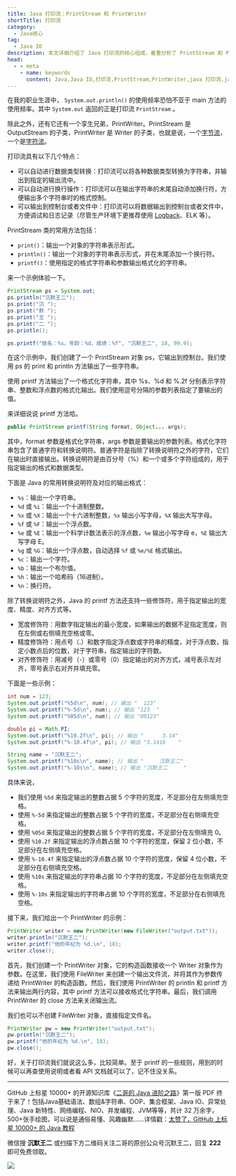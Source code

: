 ```yaml
---
title: Java 打印流：PrintStream 和 PrintWriter
shortTitle: 打印流
category:
  - Java核心
tag:
  - Java IO
description: 本文详细介绍了 Java 打印流的核心组成，着重分析了 PrintStream 和 PrintWriter 的功能与用途。同时，文章还提供了打印流的实际应用示例和常用方法。阅读本文，将帮助您更深入地了解 Java 打印流以及 PrintStream 和 PrintWriter 在 Java 编程中的关键地位，提高输出操作的便捷性和效率。
head:
  - - meta
    - name: keywords
      content: Java,Java IO,打印流,PrintStream,PrintWriter,java 打印流,java PrintStream,java PrintWriter
---
```



在我的职业生涯中， `System.out.println()` 的使用频率恐怕不亚于 main 方法的使用频率。其中 `System.out` 返回的正是打印流 `PrintStream` 。

除此之外，还有它还有一个孪生兄弟，PrintWriter。PrintStream 是 OutputStream 的子类，PrintWriter 是 Writer 的子类，也就是说，一个[字节流](https://javabetter.cn/io/stream.html)，一个是[字符流](https://javabetter.cn/io/reader-writer.html)。

打印流具有以下几个特点：

* 可以自动进行数据类型转换：打印流可以将各种数据类型转换为字符串，并输出到指定的输出流中。
* 可以自动进行换行操作：打印流可以在输出字符串的末尾自动添加换行符，方便输出多个字符串时的格式控制。
* 可以输出到控制台或者文件中：打印流可以将数据输出到控制台或者文件中，方便调试和日志记录（尽管生产环境下更推荐使用 [Logback](https://javabetter.cn/gongju/logback.html)、ELK 等）。

PrintStream 类的常用方法包括：

- `print()`：输出一个对象的字符串表示形式。
- `println()`：输出一个对象的字符串表示形式，并在末尾添加一个换行符。
- `printf()`：使用指定的格式字符串和参数输出格式化的字符串。

来一个示例体验一下。

```java
PrintStream ps = System.out;
ps.println("沉默王二");
ps.print("沉 ");
ps.print("默 ");
ps.print("王 ");
ps.print("二 ");
ps.println();

ps.printf("姓名：%s，年龄：%d，成绩：%f", "沉默王二", 18, 99.9);
```

在这个示例中，我们创建了一个 PrintStream 对象 ps，它输出到控制台。我们使用 ps 的 print 和 println 方法输出了一些字符串。

使用 printf 方法输出了一个格式化字符串，其中 %s、%d 和 %.2f 分别表示字符串、整数和浮点数的格式化输出。我们使用逗号分隔的参数列表指定了要输出的值。

来详细说说 printf 方法哈。

```java
public PrintStream printf(String format, Object... args);
```

其中，format 参数是格式化字符串，args 参数是要输出的参数列表。格式化字符串包含了普通字符和转换说明符。普通字符是指除了转换说明符之外的字符，它们在输出时直接输出。转换说明符是由百分号（%）和一个或多个字符组成的，用于指定输出的格式和数据类型。

下面是 Java 的常用转换说明符及对应的输出格式：

- `%s`：输出一个字符串。
- `%d` 或 `%i`：输出一个十进制整数。
- `%x` 或 `%X`：输出一个十六进制整数，`%x` 输出小写字母，`%X` 输出大写字母。
- `%f` 或 `%F`：输出一个浮点数。
- `%e` 或 `%E`：输出一个科学计数法表示的浮点数，`%e` 输出小写字母 e，`%E` 输出大写字母 E。
- `%g` 或 `%G`：输出一个浮点数，自动选择 `%f` 或 `%e/%E` 格式输出。
- `%c`：输出一个字符。
- `%b`：输出一个布尔值。
- `%h`：输出一个哈希码（16进制）。
- `%n`：换行符。

除了转换说明符之外，Java 的 printf 方法还支持一些修饰符，用于指定输出的宽度、精度、对齐方式等。

- 宽度修饰符：用数字指定输出的最小宽度，如果输出的数据不足指定宽度，则在左侧或右侧填充空格或零。
- 精度修饰符：用点号（.）和数字指定浮点数或字符串的精度，对于浮点数，指定小数点后的位数，对于字符串，指定输出的字符数。
- 对齐修饰符：用减号（-）或零号（0）指定输出的对齐方式，减号表示左对齐，零号表示右对齐并填充零。

下面是一些示例：

```java
int num = 123;
System.out.printf("%5d\n", num); // 输出 "  123"
System.out.printf("%-5d\n", num); // 输出 "123  "
System.out.printf("%05d\n", num); // 输出 "00123"

double pi = Math.PI;
System.out.printf("%10.2f\n", pi); // 输出 "      3.14"
System.out.printf("%-10.4f\n", pi); // 输出 "3.1416    "

String name = "沉默王二";
System.out.printf("%10s\n", name); // 输出 "     沉默王二"
System.out.printf("%-10s\n", name); // 输出 "沉默王二     "
```

具体来说，

- 我们使用 `%5d` 来指定输出的整数占据 5 个字符的宽度，不足部分在左侧填充空格。
- 使用 `%-5d` 来指定输出的整数占据 5 个字符的宽度，不足部分在右侧填充空格。
- 使用 `%05d` 来指定输出的整数占据 5 个字符的宽度，不足部分在左侧填充 0。
- 使用 `%10.2f` 来指定输出的浮点数占据 10 个字符的宽度，保留 2 位小数，不足部分在左侧填充空格。
- 使用 `%-10.4f` 来指定输出的浮点数占据 10 个字符的宽度，保留 4 位小数，不足部分在右侧填充空格。
- 使用 `%10s` 来指定输出的字符串占据 10 个字符的宽度，不足部分在左侧填充空格。
- 使用 `%-10s` 来指定输出的字符串占据 10 个字符的宽度，不足部分在右侧填充空格。

接下来，我们给出一个 PrintWriter 的示例：

```java
PrintWriter writer = new PrintWriter(new FileWriter("output.txt"));
writer.println("沉默王二");
writer.printf("他的年纪为 %d.\n", 18);
writer.close();
```

首先，我们创建一个 PrintWriter 对象，它的构造函数接收一个 Writer 对象作为参数。在这里，我们使用 FileWriter 来创建一个输出文件流，并将其作为参数传递给 PrintWriter 的构造函数。然后，我们使用 PrintWriter 的 println 和 printf 方法来输出两行内容，其中 printf 方法可以接收格式化字符串。最后，我们调用 PrintWriter 的 close 方法来关闭输出流。

我们也可以不创建 FileWriter 对象，直接指定文件名。

```java
PrintWriter pw = new PrintWriter("output.txt");
pw.println("沉默王二");
pw.printf("他的年纪为 %d.\n", 18);
pw.close();
```

好，关于打印流我们就说这么多，比较简单。至于 printf 的一些规则，用到的时候可以再查使用说明或者看 API 文档就可以了，记不住没关系。

---------

GitHub 上标星 10000+ 的开源知识库《[二哥的 Java 进阶之路](https://github.com/itwanger/toBeBetterJavaer)》第一版 PDF 终于来了！包括Java基础语法、数组&字符串、OOP、集合框架、Java IO、异常处理、Java 新特性、网络编程、NIO、并发编程、JVM等等，共计 32 万余字，500+张手绘图，可以说是通俗易懂、风趣幽默……详情戳：[太赞了，GitHub 上标星 10000+ 的 Java 教程](https://javabetter.cn/overview/)


微信搜 **沉默王二** 或扫描下方二维码关注二哥的原创公众号沉默王二，回复 **222** 即可免费领取。

![](https://cdn.tobebetterjavaer.com/tobebetterjavaer/images/gongzhonghao.png)
